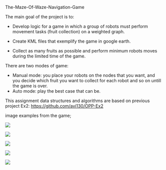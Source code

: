 The-Maze-Of-Waze-Navigation-Game

The main goal of the project is to:

- Develop logic for a game in which a group of robots must perform movement tasks (fruit collection) on a weighted graph.

- Create KML files that exemplify the game in google earth.

- Collect as many fruits as possible and perform minimum robots moves during the limited time of the game.

There are two modes of game:
- Manual mode: you place your robots on the nodes that you want, 
and you decide which fruit you want to collect for each 
robot and so on untill the game is over.
- Auto mode:  play the best case that can be.

This assignment data structures and algorithms are based on previous project Ex2: https://github.com/avi130/OPP-Ex2  
  
    
 image examples from the game;



![](https://i.imgur.com/8dsMn1o.png)

![](https://i.imgur.com/ksmT6I9.png)

![](https://i.imgur.com/6HJbxae.png)

![](https://i.imgur.com/6Ul5PNt.png)

![](https://i.imgur.com/ZJuNFky.png)




